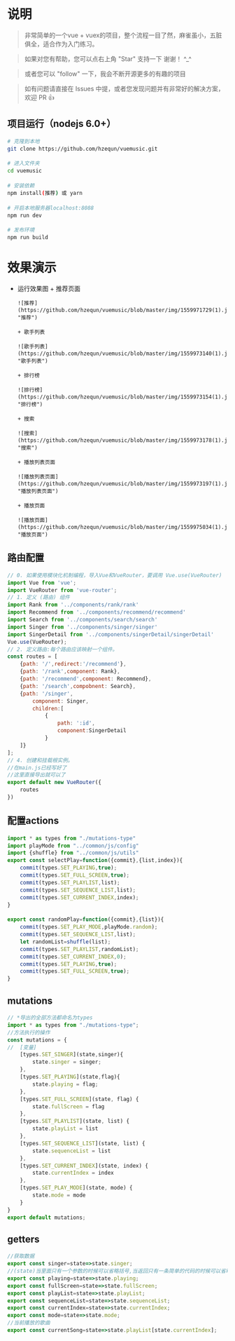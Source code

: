 # 说明

>  非常简单的一个vue + vuex的项目，整个流程一目了然，麻雀虽小，五脏俱全，适合作为入门练习。

>  如果对您有帮助，您可以点右上角 "Star" 支持一下 谢谢！ ^_^

>  或者您可以 "follow" 一下，我会不断开源更多的有趣的项目

>  如有问题请直接在 Issues 中提，或者您发现问题并有非常好的解决方案，欢迎 PR 👍


## 项目运行（nodejs 6.0+）
``` bash
# 克隆到本地
git clone https://github.com/hzequn/vuemusic.git

# 进入文件夹
cd vuemusic

# 安装依赖
npm install(推荐) 或 yarn

# 开启本地服务器localhost:8088
npm run dev

# 发布环境
npm run build
```



# 效果演示

- 运行效果图
      + 推荐页面
      
      ![推荐](https://github.com/hzequn/vuemusic/blob/master/img/1559971729(1).jpg "推荐")
      
      + 歌手列表
      
      ![歌手列表](https://github.com/hzequn/vuemusic/blob/master/img/1559973140(1).jpg "歌手列表")
      
      + 排行榜
      
      ![排行榜](https://github.com/hzequn/vuemusic/blob/master/img/1559973154(1).jpg "排行榜")
      
      + 搜索
      
      ![搜索](https://github.com/hzequn/vuemusic/blob/master/img/1559973178(1).jpg "搜索")
      
      + 播放列表页面
      
      ![播放列表页面](https://github.com/hzequn/vuemusic/blob/master/img/1559973197(1).jpg "播放列表页面")
      
      + 播放页面
      
      ![播放页面](https://github.com/hzequn/vuemusic/blob/master/img/1559975034(1).jpg "播放页面")

## 路由配置
```js
// 0. 如果使用模块化机制编程，导入Vue和VueRouter，要调用 Vue.use(VueRouter)
import Vue from 'vue';
import VueRouter from 'vue-router';
// 1. 定义 (路由) 组件
import Rank from '../components/rank/rank'
import Recommend from '../components/recommend/recommend'
import Search from '../components/search/search'
import Singer from '../components/singer/singer'
import SingerDetail from '../components/singerDetail/singerDetail'
Vue.use(VueRouter);
// 2. 定义路由:每个路由应该映射一个组件。
const routes = [
	{path: '/',redirect:'/recommend'},
	{path: '/rank',component: Rank},
	{path: '/recommend',component: Recommend},
	{path: '/search',compobnent: Search},
	{path: '/singer',
		component: Singer,
		children:[
			{
				path: ':id',
				component:SingerDetail	
			}
	]}
];
// 4. 创建和挂载根实例。
//在main.js已经写好了
//这里直接导出就可以了
export default new VueRouter({
	routes
})


```



## 配置actions
```js
import * as types from "./mutations-type"
import playMode from "../common/js/config"
import {shuffle} from "../common/js/utils"
export const selectPlay=function({commit},{list,index}){
	commit(types.SET_PLAYING,true);
	commit(types.SET_FULL_SCREEN,true);
	commit(types.SET_PLAYLIST,list);
	commit(types.SET_SEQUENCE_LIST,list);
	commit(types.SET_CURRENT_INDEX,index);
}

export const randomPlay=function({commit},{list}){
	commit(types.SET_PLAY_MODE,playMode.random);
	commit(types.SET_SEQUENCE_LIST,list);
	let randomList=shuffle(list);
	commit(types.SET_PLAYLIST,randomList);
	commit(types.SET_CURRENT_INDEX,0);
	commit(types.SET_PLAYING,true);
	commit(types.SET_FULL_SCREEN,true);
}


```


## mutations
```js
// *导出的全部方法都命名为types
import * as types from "./mutations-type";
//方法执行的操作
const mutations = {
//	[变量]
    [types.SET_SINGER](state,singer){
        state.singer = singer;
    },
    [types.SET_PLAYING](state,flag){
        state.playing = flag;
    },
    [types.SET_FULL_SCREEN](state, flag) {
        state.fullScreen = flag
    },
    [types.SET_PLAYLIST](state, list) {
        state.playList = list
    },
    [types.SET_SEQUENCE_LIST](state, list) {
        state.sequenceList = list
    },
    [types.SET_CURRENT_INDEX](state, index) {
        state.currentIndex = index
    },
    [types.SET_PLAY_MODE](state, mode) {
        state.mode = mode
    }
}
export default mutations;
```

## getters
```js
//获取数据
export const singer=state=>state.singer;
//(state)当里面只有一个参数的时候可以省略括号,当返回只有一条简单的代码的时候可以省略{}
export const playing=state=>state.playing;
export const fullScreen=state=>state.fullScreen;
export const playList=state=>state.playList;
export const sequenceList=state=>state.sequenceList;
export const currentIndex=state=>state.currentIndex;
export const mode=state=>state.mode;
//当前播放的歌曲
export const currentSong=state=>state.playList[state.currentIndex];


